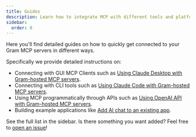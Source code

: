 ```yaml
---
title: Guides
description: Learn how to integrate MCP with different tools and platforms
sidebar:
  order: 0
---
```


Here you'll find detailed guides on how to quickly get connected to your Gram MCP servers in different ways.

Specifically we provide detailed instructions on:

* Connecting with GUI MCP Clients such as [Using Claude Desktop with Gram-hosted MCP servers](/docs/gram/clients/using-claude-desktop-with-gram-mcp-server).
* Connecting with CLI tools such as [Using Claude Code with Gram-hosted MCP servers](/docs/gram/clients/using-claude-code-with-gram-mcp-servers).
* Using MCP programmatically through APIs such as [Using OpenAI API with Gram-hosted MCP servers](/docs/gram/api-clients/using-openai-api-with-gram-mcp-servers).
* Building example applications like [Add AI chat to an existing app](/docs/gram/examples/adding-ai-chat-to-your-app).

See the full list in the sidebar. Is there something you want added? Feel free to [open an issue](https://github.com/speakeasy-api/gram-docs/issues)!


